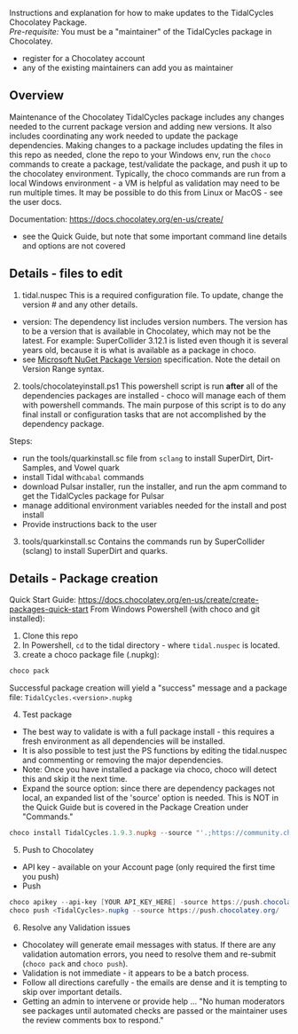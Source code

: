 Instructions and explanation for how to make updates to the TidalCycles Chocolatey Package.  
*Pre-requisite:* You must be a "maintainer" of the TidalCycles package in Chocolatey. 
  - register for a Chocolatey account
  - any of the existing maintainers can add you as maintainer

## Overview
Maintenance of the Chocolatey TidalCycles package includes any changes needed to the current package version and adding new versions.
It also includes coordinating any work needed to update the package dependencies. Making changes to a package includes updating the files in this repo as needed, clone the repo to your Windows env, run the `choco` commands to create a package, test/validate the package, and push it up to the chocolatey environment. Typically, the choco commands are run from a local Windows environment - a VM is helpful as validation may need to be run multiple times. It may be possible to do this from Linux or MacOS - see the user docs. 

Documentation: https://docs.chocolatey.org/en-us/create/
- see the Quick Guide, but note that some important command line details and options are not covered

## Details - files to edit
1. tidal.nuspec
This is a required configuration file. To update, change the version # and any other details. 
  - version: The dependency list includes version numbers. The version has to be a version that is available in Chocolatey, which may not be the latest. For example: SuperCollider 3.12.1 is listed even though it is several years old, because it is what is available as a package in choco. 
  - see [Microsoft NuGet Package Version](https://learn.microsoft.com/en-us/nuget/concepts/package-versioning#Specifying-Version-Ranges-in-.nuspec-Files) specification. Note the detail on Version Range syntax. 

2. tools/chocolateyinstall.ps1
This powershell script is run **after** all of the dependencies packages are installed - choco will manage each of them with powershell commands. The main purpose of this script is to do any final install or configuration tasks that are not accomplished by the dependency package.  

Steps:
  - run the tools/quarkinstall.sc file from `sclang` to install SuperDirt, Dirt-Samples, and Vowel quark
  - install Tidal with`cabal` commands
  - download Pulsar installer, run the installer, and run the apm command to get the TidalCycles package for Pulsar
  - manage additional environment variables needed for the install and post install
  - Provide instructions back to the user

3. tools/quarkinstall.sc
Contains the commands run by SuperCollider (sclang) to install SuperDirt and quarks.

## Details - Package creation
Quick Start Guide: https://docs.chocolatey.org/en-us/create/create-packages-quick-start
From Windows Powershell (with choco and git installed):
1. Clone this repo
2. In Powershell, `cd` to the tidal directory - where `tidal.nuspec` is located.
3. create a choco package file (.nupkg):

```powershell
choco pack
```

Successful package creation will yield a "success" message and a package file: `TidalCycles.<version>.nupkg`

4. Test package
  - The best way to validate is with a full package install - this requires a fresh environment as all dependencies will be installed. 
  - It is also possible to test just the PS functions by editing the tidal.nuspec and commenting or removing the major dependencies. 
  - Note: Once you have installed a package via choco, choco will detect this and skip it the next time. 
  - Expand the source option: since there are dependency packages not local, an expanded list of the 'source' option is needed. This is NOT in the Quick Guide but is covered in the Package Creation under "Commands." 

```powershell
choco install TidalCycles.1.9.3.nupkg --source "'.;https://community.chocolatey.org/api/v2'"
```

5. Push to Chocolatey
  - API key - available on your Account page (only required the first time you push)
  - Push

```powershell
choco apikey --api-key [YOUR API_KEY_HERE] -source https://push.chocolatey.org/
choco push <TidalCycles>.nupkg --source https://push.chocolatey.org/
```

6. Resolve any Validation issues    
  - Chocolatey will generate email messages with status. If there are any validation automation errors, you need to resolve them and re-submit (`choco pack` and `choco push`). 
  - Validation is not immediate - it appears to be a batch process.
  - Follow all directions carefully - the emails are dense and it is tempting to skip over important details. 
  - Getting an admin to intervene or provide help ... "No human moderators see packages until automated checks are passed or the maintainer uses the review comments box to respond."

